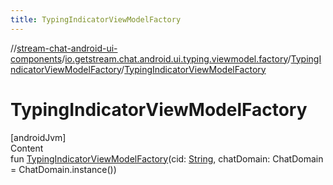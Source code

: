 ```yaml
---
title: TypingIndicatorViewModelFactory
---
```

//[stream-chat-android-ui-components](../../../index.md)/[io.getstream.chat.android.ui.typing.viewmodel.factory](../index.md)/[TypingIndicatorViewModelFactory](index.md)/[TypingIndicatorViewModelFactory](TypingIndicatorViewModelFactory.md)



# TypingIndicatorViewModelFactory  
[androidJvm]  
Content  
fun [TypingIndicatorViewModelFactory](TypingIndicatorViewModelFactory.md)(cid: [String](https://kotlinlang.org/api/latest/jvm/stdlib/kotlin/-string/index.html), chatDomain: ChatDomain = ChatDomain.instance())  




